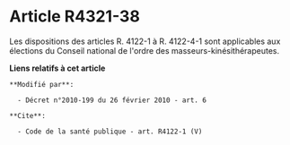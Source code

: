 # Article R4321-38

Les dispositions des articles R. 4122-1 à R. 4122-4-1 sont applicables aux élections du Conseil national de l'ordre des
masseurs-kinésithérapeutes.

**Liens relatifs à cet article**

	**Modifié par**:

	  - Décret n°2010-199 du 26 février 2010 - art. 6

	**Cite**:

	  - Code de la santé publique - art. R4122-1 (V)
